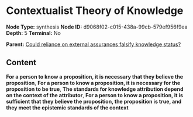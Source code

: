 # Contextualist Theory of Knowledge

**Node Type:** synthesis
**Node ID:** d9068f02-c015-438a-99cb-579ef956f9ea
**Depth:** 5
**Terminal:** No

**Parent:** [Could reliance on external assurances falsify knowledge status?](could-reliance-on-external-assurances-falsify-knowledge-status-antithesis-8e434d1f-6586-4178-b39f-b472d8942f41.md)

## Content

**For a person to know a proposition, it is necessary that they believe the proposition**, **For a person to know a proposition, it is necessary for the proposition to be true**, **The standards for knowledge attribution depend on the context of the attributor**, **For a person to know a proposition, it is sufficient that they believe the proposition, the proposition is true, and they meet the epistemic standards of the context**
